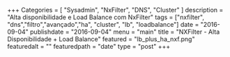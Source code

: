 +++
Categories = [
	"Sysadmin", 
	"NxFilter",
	"DNS",
        "Cluster"
]
description = "Alta disponibilidade e Load Balance com NxFilter"
tags = ["nxfilter", "dns","filtro","avançado","ha", "cluster", "lb", "loadbalance"]
date = "2016-09-04"
publishdate = "2016-09-04"
menu = "main"
title = "NXFilter - Alta Disponibilidade + Load Balance"
featured = "lb_plus_ha_nxf.png"
featuredalt = ""
featuredpath = "date"
type = "post"
+++
